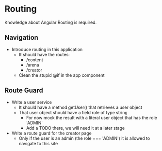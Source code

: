 # Routing

Knowledge about Angular Routing is required.

## Navigation

- Introduce routing in this application
  - It should have the routes:
    - /content
    - /arena
    - /creator
  - Clean the stupid @if in the app component

## Route Guard

- Write a user service
  - It should have a method getUser() that retrieves a user object
  - That user object should have a field role of type string
    - For now mock the result with a literal user object that has the role 'ADMIN'
    - Add a TODO there, we will need it at a later stage
- Write a route guard for the creator page
  - Only if the user is an admin (the role === 'ADMIN') it is allowed to navigate to this site
